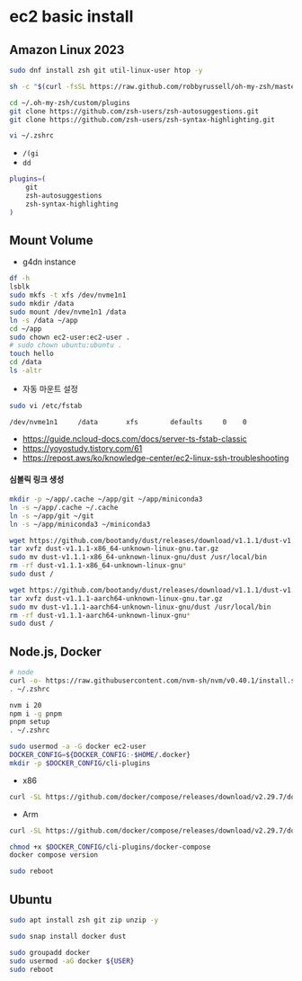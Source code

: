 # ec2 basic install

## Amazon Linux 2023
```sh
sudo dnf install zsh git util-linux-user htop -y

sh -c "$(curl -fsSL https://raw.github.com/robbyrussell/oh-my-zsh/master/tools/install.sh)"
```
```sh
cd ~/.oh-my-zsh/custom/plugins
git clone https://github.com/zsh-users/zsh-autosuggestions.git
git clone https://github.com/zsh-users/zsh-syntax-highlighting.git
```

```sh
vi ~/.zshrc
```
- `/(gi`
- `dd`

```sh
plugins=(
    git
    zsh-autosuggestions
    zsh-syntax-highlighting
)
```

## Mount Volume
- g4dn instance

```sh
df -h
lsblk
sudo mkfs -t xfs /dev/nvme1n1
sudo mkdir /data
sudo mount /dev/nvme1n1 /data
ln -s /data ~/app
cd ~/app
sudo chown ec2-user:ec2-user .
# sudo chown ubuntu:ubuntu .
touch hello
cd /data
ls -altr
```

- 자동 마운트 설정
```sh
sudo vi /etc/fstab
```

```
/dev/nvme1n1     /data       xfs        defaults     0    0
```

- https://guide.ncloud-docs.com/docs/server-ts-fstab-classic
- https://yoyostudy.tistory.com/61
- https://repost.aws/ko/knowledge-center/ec2-linux-ssh-troubleshooting

#### 심볼릭 링크 생성

```sh
mkdir -p ~/app/.cache ~/app/git ~/app/miniconda3
ln -s ~/app/.cache ~/.cache
ln -s ~/app/git ~/git
ln -s ~/app/miniconda3 ~/miniconda3
```

```sh
wget https://github.com/bootandy/dust/releases/download/v1.1.1/dust-v1.1.1-x86_64-unknown-linux-gnu.tar.gz
tar xvfz dust-v1.1.1-x86_64-unknown-linux-gnu.tar.gz
sudo mv dust-v1.1.1-x86_64-unknown-linux-gnu/dust /usr/local/bin
rm -rf dust-v1.1.1-x86_64-unknown-linux-gnu*
sudo dust /
```

```sh
wget https://github.com/bootandy/dust/releases/download/v1.1.1/dust-v1.1.1-aarch64-unknown-linux-gnu.tar.gz
tar xvfz dust-v1.1.1-aarch64-unknown-linux-gnu.tar.gz
sudo mv dust-v1.1.1-aarch64-unknown-linux-gnu/dust /usr/local/bin
rm -rf dust-v1.1.1-aarch64-unknown-linux-gnu*
sudo dust /
```

## Node.js, Docker

```sh
# node
curl -o- https://raw.githubusercontent.com/nvm-sh/nvm/v0.40.1/install.sh | bash
. ~/.zshrc
```

```sh
nvm i 20
npm i -g pnpm
pnpm setup
. ~/.zshrc
```

```sh
sudo usermod -a -G docker ec2-user
DOCKER_CONFIG=${DOCKER_CONFIG:-$HOME/.docker}
mkdir -p $DOCKER_CONFIG/cli-plugins
```

- x86
```sh
curl -SL https://github.com/docker/compose/releases/download/v2.29.7/docker-compose-linux-x86_64 -o $DOCKER_CONFIG/cli-plugins/docker-compose
```
- Arm
```sh
curl -SL https://github.com/docker/compose/releases/download/v2.29.7/docker-compose-linux-armv7 -o $DOCKER_CONFIG/cli-plugins/docker-compose
```

```sh
chmod +x $DOCKER_CONFIG/cli-plugins/docker-compose
docker compose version
```

```sh
sudo reboot
```


## Ubuntu

```sh
sudo apt install zsh git zip unzip -y
```

```sh
sudo snap install docker dust
```

```sh
sudo groupadd docker
sudo usermod -aG docker ${USER}
sudo reboot
```

